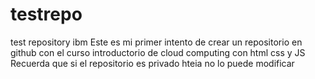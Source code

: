 # testrepo
test repository ibm
Este es mi primer intento de crear un repositorio en github con el curso introductorio de cloud computing con html css y JS
Recuerda que si el repositorio es privado hteia no lo puede modificar